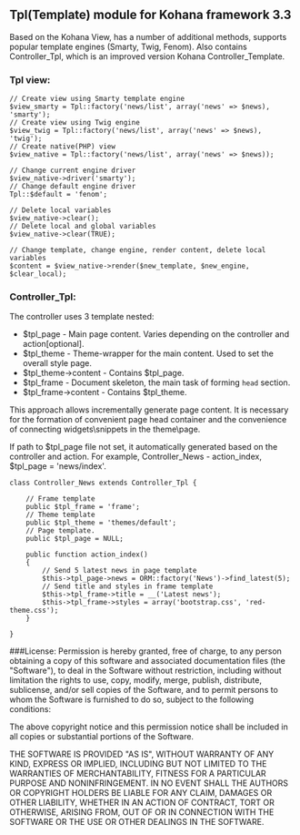 ## Tpl(Template) module for Kohana framework 3.3

Based on the Kohana View, has a number of additional methods, supports popular template engines (Smarty, Twig, Fenom). 
Also contains Controller_Tpl, which is an improved version Kohana Controller_Template.

### Tpl view:
~~~
// Create view using Smarty template engine
$view_smarty = Tpl::factory('news/list', array('news' => $news), 'smarty');
// Create view using Twig engine
$view_twig = Tpl::factory('news/list', array('news' => $news), 'twig');
// Create native(PHP) view
$view_native = Tpl::factory('news/list', array('news' => $news));
~~~
~~~
// Change current engine driver
$view_native->driver('smarty');
// Change default engine driver
Tpl::$default = 'fenom';
~~~
~~~
// Delete local variables
$view_native->clear();
// Delete local and global variables
$view_native->clear(TRUE);
~~~
~~~
// Change template, change engine, render content, delete local variables
$content = $view_native->render($new_template, $new_engine, $clear_local);
~~~

### Controller_Tpl:

The controller uses 3 template nested:
- $tpl_page - Main page content. Varies depending on the controller and action[optional].
- $tpl_theme - Theme-wrapper for the main content. Used to set the overall style page.
- $tpl_theme->content - Contains $tpl_page.
- $tpl_frame - Document skeleton, the main task of forming `head` section.
- $tpl_frame->content - Contains $tpl_theme.

This approach allows incrementally generate page content. 
It is necessary for the formation of convenient page head container 
and the convenience of connecting widgets\snippets in the theme\page.

If path to $tpl_page file not set, it automatically generated based on the controller and action.
For example, Controller_News - action_index, $tpl_page = 'news/index'.

~~~
class Controller_News extends Controller_Tpl {

	// Frame template
	public $tpl_frame = 'frame';
	// Theme template
	public $tpl_theme = 'themes/default';
	// Page template.
	public $tpl_page = NULL;
	
	public function action_index()
	{
		// Send 5 latest news in page template
		$this->tpl_page->news = ORM::factory('News')->find_latest(5);
		// Send title and styles in frame template
		$this->tpl_frame->title = __('Latest news');
		$this->tpl_frame->styles = array('bootstrap.css', 'red-theme.css');
	}

}
~~~

###License:
Permission is hereby granted, free of charge, to any person obtaining a copy
of this software and associated documentation files (the "Software"), to deal
in the Software without restriction, including without limitation the rights
to use, copy, modify, merge, publish, distribute, sublicense, and/or sell
copies of the Software, and to permit persons to whom the Software is
furnished to do so, subject to the following conditions:

The above copyright notice and this permission notice shall be included in
all copies or substantial portions of the Software.

THE SOFTWARE IS PROVIDED "AS IS", WITHOUT WARRANTY OF ANY KIND, EXPRESS OR
IMPLIED, INCLUDING BUT NOT LIMITED TO THE WARRANTIES OF MERCHANTABILITY,
FITNESS FOR A PARTICULAR PURPOSE AND NONINFRINGEMENT. IN NO EVENT SHALL THE
AUTHORS OR COPYRIGHT HOLDERS BE LIABLE FOR ANY CLAIM, DAMAGES OR OTHER
LIABILITY, WHETHER IN AN ACTION OF CONTRACT, TORT OR OTHERWISE, ARISING FROM,
OUT OF OR IN CONNECTION WITH THE SOFTWARE OR THE USE OR OTHER DEALINGS IN
THE SOFTWARE.